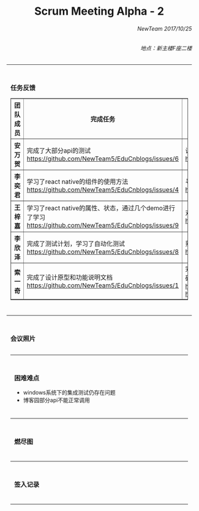 <div style = "margin:0 10px;">
<h1 align = "center">Scrum Meeting Alpha - 2</h1>
<h6 align = "right">NewTeam 2017/10/25</h6>
<h6 align = "right">地点：新主楼F座二楼</h6>
<hr>

<div style = "padding: 10px">
<h3>任务反馈</h3>
<table border = "1" style = "width:100%">
  <colgroup>
    <col style = "width:20%">
    <col style = "width:40%">
    <col style = "width:40%">
  </colgroup>
  <thead>
    <tr><th>团队成员</th><th>完成任务</th><th>计划任务</th></tr>
  </thead>
  <tbody>
    <tr><th>安万贺</th><td>完成了大部分api的测试<br><a href = "https://github.com/NewTeam5/EduCnblogs/issues/6">https://github.com/NewTeam5/EduCnblogs/issues/6</a></td><td>设计api的包装<br><a href = "https://github.com/NewTeam5/EduCnblogs/issues/7">https://github.com/NewTeam5/EduCnblogs/issues/7</a></td></tr>
    <tr><th>李奕君</th><td>学习了react native的组件的使用方法<br><a href = "https://github.com/NewTeam5/EduCnblogs/issues/4">https://github.com/NewTeam5/EduCnblogs/issues/4</a></td><td>寻找UI素材库<br><a href = "https://github.com/NewTeam5/EduCnblogs/issues/5">https://github.com/NewTeam5/EduCnblogs/issues/5</a></td></tr>
    <tr><th>王梓嘉</th><td>学习了react native的属性、状态，通过几个demo进行了学习<br><a href = "https://github.com/NewTeam5/EduCnblogs/issues/9">https://github.com/NewTeam5/EduCnblogs/issues/9</a></td><td>对交互部分进行初步的模块化设计<br><a href = "https://github.com/NewTeam5/EduCnblogs/issues/10">https://github.com/NewTeam5/EduCnblogs/issues/10</a></td></tr>
    <tr><th>李欣泽</th><td>完成了测试计划，学习了自动化测试<br><a href = "https://github.com/NewTeam5/EduCnblogs/issues/8">https://github.com/NewTeam5/EduCnblogs/issues/8</a></td><td>熟悉单元测试，解决集成测试中存在的问题<br><a href = "https://github.com/NewTeam5/EduCnblogs/issues/11">https://github.com/NewTeam5/EduCnblogs/issues/11</a></td></tr>
    <tr><th>索一奇</th><td>完成了设计原型和功能说明文档<br><a href = "https://github.com/NewTeam5/EduCnblogs/issues/1">https://github.com/NewTeam5/EduCnblogs/issues/1</a></td><td>完成整体构架和技术说明文档，制定bugRecord模板和代码规范<br><a href = "https://github.com/NewTeam5/EduCnblogs/issues/2">https://github.com/NewTeam5/EduCnblogs/issues/2</a><br><a href = "https://github.com/NewTeam5/EduCnblogs/issues/3">https://github.com/NewTeam5/EduCnblogs/issues/3</a></td></tr> 
  </tbody>
</table>
</div>
<hr>

<div style = "padding: 10px">
<h3>会议照片</h3>
<img 
</div>
<hr>

<div style = "padding: 10px">
<h3>困难难点</h3>
<ul>
  <li>windows系统下的集成测试仍存在问题</li>
  <li>博客园部分api不能正常调用</li>
</ul>
</div>
<hr>

<div style = "padding: 10px">
<h3>燃尽图</h3>
</div>
<hr>

<div style = "padding: 10px">
<h3>签入记录</h3>
</div>
<hr>

